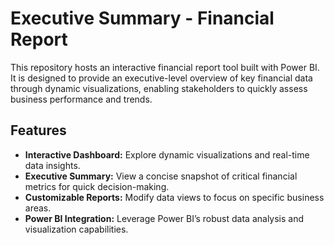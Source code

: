 # Executive Summary - Financial Report

This repository hosts an interactive financial report tool built with Power BI. It is designed to provide an executive-level overview of key financial data through dynamic visualizations, enabling stakeholders to quickly assess business performance and trends.

## Features

- **Interactive Dashboard:** Explore dynamic visualizations and real-time data insights.
- **Executive Summary:** View a concise snapshot of critical financial metrics for quick decision-making.
- **Customizable Reports:** Modify data views to focus on specific business areas.
- **Power BI Integration:** Leverage Power BI’s robust data analysis and visualization capabilities.


